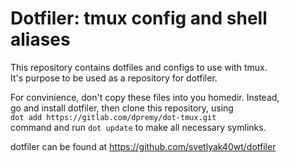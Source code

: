 Dotfiler: tmux config and shell aliases
======================================

This repository contains dotfiles and configs to use with tmux.  
It's purpose to be used as a repository for dotfiler.  

For convinience, don't copy these files into you homedir. Instead,  
go and install dotfiler, then clone this repository, using  
`dot add https://gitlab.com/dpremy/dot-tmux.git`  
command and run `dot update` to make all necessary symlinks.

dotfiler can be found at https://github.com/svetlyak40wt/dotfiler
